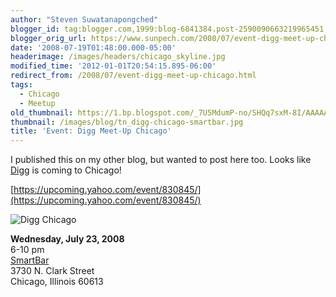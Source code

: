 ```yaml
---
author: "Steven Suwatanapongched"
blogger_id: tag:blogger.com,1999:blog-6841384.post-2590090663219965451
blogger_orig_url: https://www.sunpech.com/2008/07/event-digg-meet-up-chicago.html
date: '2008-07-19T01:48:00.000-05:00'
headerimage: /images/headers/chicago_skyline.jpg
modified_time: '2012-01-01T20:54:15.895-06:00'
redirect_from: /2008/07/event-digg-meet-up-chicago.html
tags:
  - Chicago
  - Meetup
old_thumbnail: https://1.bp.blogspot.com/_7U5MdumP-no/SHQq7sxM-8I/AAAAAAAAAks/lcoBl4SRTVI/s800/digg_chicago.jpg
thumbnail: /images/blog/tn_digg-chicago-smartbar.jpg
title: 'Event: Digg Meet-Up Chicago'
---
```



I published this on my other blog, but wanted to post here too.  Looks like [Digg](https://www.digg.com/) is coming to Chicago!

[https://upcoming.yahoo.com/event/830845/](https://upcoming.yahoo.com/event/830845/)

![Digg Chicago](/images/blog/digg_chicago.jpg)

**Wednesday, July 23, 2008**\
6-10 pm\
[SmartBar](https://www.smartbarchicago.com/)\
3730 N. Clark Street\
Chicago, Illinois 60613